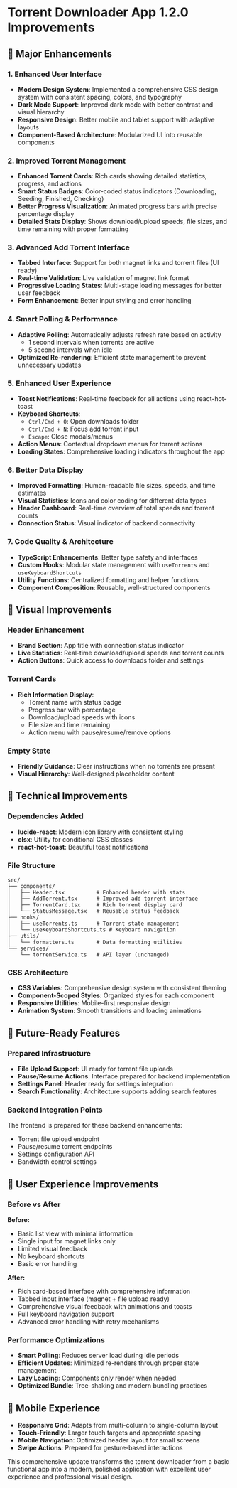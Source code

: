 # Torrent Downloader App 1.2.0 Improvements

## 🚀 Major Enhancements

### 1. **Enhanced User Interface**
- **Modern Design System**: Implemented a comprehensive CSS design system with consistent spacing, colors, and typography
- **Dark Mode Support**: Improved dark mode with better contrast and visual hierarchy
- **Responsive Design**: Better mobile and tablet support with adaptive layouts
- **Component-Based Architecture**: Modularized UI into reusable components

### 2. **Improved Torrent Management**
- **Enhanced Torrent Cards**: Rich cards showing detailed statistics, progress, and actions
- **Smart Status Badges**: Color-coded status indicators (Downloading, Seeding, Finished, Checking)
- **Better Progress Visualization**: Animated progress bars with precise percentage display
- **Detailed Stats Display**: Shows download/upload speeds, file sizes, and time remaining with proper formatting

### 3. **Advanced Add Torrent Interface**
- **Tabbed Interface**: Support for both magnet links and torrent files (UI ready)
- **Real-time Validation**: Live validation of magnet link format
- **Progressive Loading States**: Multi-stage loading messages for better user feedback
- **Form Enhancement**: Better input styling and error handling

### 4. **Smart Polling & Performance**
- **Adaptive Polling**: Automatically adjusts refresh rate based on activity
  - 1 second intervals when torrents are active
  - 5 second intervals when idle
- **Optimized Re-rendering**: Efficient state management to prevent unnecessary updates

### 5. **Enhanced User Experience**
- **Toast Notifications**: Real-time feedback for all actions using react-hot-toast
- **Keyboard Shortcuts**: 
  - `Ctrl/Cmd + O`: Open downloads folder
  - `Ctrl/Cmd + N`: Focus add torrent input
  - `Escape`: Close modals/menus
- **Action Menus**: Contextual dropdown menus for torrent actions
- **Loading States**: Comprehensive loading indicators throughout the app

### 6. **Better Data Display**
- **Improved Formatting**: Human-readable file sizes, speeds, and time estimates
- **Visual Statistics**: Icons and color coding for different data types
- **Header Dashboard**: Real-time overview of total speeds and torrent counts
- **Connection Status**: Visual indicator of backend connectivity

### 7. **Code Quality & Architecture**
- **TypeScript Enhancements**: Better type safety and interfaces
- **Custom Hooks**: Modular state management with `useTorrents` and `useKeyboardShortcuts`
- **Utility Functions**: Centralized formatting and helper functions
- **Component Composition**: Reusable, well-structured components

## 🎨 Visual Improvements

### Header Enhancement
- **Brand Section**: App title with connection status indicator
- **Live Statistics**: Real-time download/upload speeds and torrent counts
- **Action Buttons**: Quick access to downloads folder and settings

### Torrent Cards
- **Rich Information Display**: 
  - Torrent name with status badge
  - Progress bar with percentage
  - Download/upload speeds with icons
  - File size and time remaining
  - Action menu with pause/resume/remove options

### Empty State
- **Friendly Guidance**: Clear instructions when no torrents are present
- **Visual Hierarchy**: Well-designed placeholder content

## 🔧 Technical Improvements

### Dependencies Added
- **lucide-react**: Modern icon library with consistent styling
- **clsx**: Utility for conditional CSS classes
- **react-hot-toast**: Beautiful toast notifications

### File Structure
```
src/
├── components/
│   ├── Header.tsx          # Enhanced header with stats
│   ├── AddTorrent.tsx      # Improved add torrent interface
│   ├── TorrentCard.tsx     # Rich torrent display card
│   └── StatusMessage.tsx   # Reusable status feedback
├── hooks/
│   ├── useTorrents.ts      # Torrent state management
│   └── useKeyboardShortcuts.ts # Keyboard navigation
├── utils/
│   └── formatters.ts       # Data formatting utilities
└── services/
    └── torrentService.ts   # API layer (unchanged)
```

### CSS Architecture
- **CSS Variables**: Comprehensive design system with consistent theming
- **Component-Scoped Styles**: Organized styles for each component
- **Responsive Utilities**: Mobile-first responsive design
- **Animation System**: Smooth transitions and loading animations

## 🚀 Future-Ready Features

### Prepared Infrastructure
- **File Upload Support**: UI ready for torrent file uploads
- **Pause/Resume Actions**: Interface prepared for backend implementation
- **Settings Panel**: Header ready for settings integration
- **Search Functionality**: Architecture supports adding search features

### Backend Integration Points
The frontend is prepared for these backend enhancements:
- Torrent file upload endpoint
- Pause/resume torrent endpoints
- Settings configuration API
- Bandwidth control settings

## 🎯 User Experience Improvements

### Before vs After

**Before:**
- Basic list view with minimal information
- Single input for magnet links only
- Limited visual feedback
- No keyboard shortcuts
- Basic error handling

**After:**
- Rich card-based interface with comprehensive information
- Tabbed input interface (magnet + file upload ready)
- Comprehensive visual feedback with animations and toasts
- Full keyboard navigation support
- Advanced error handling with retry mechanisms

### Performance Optimizations
- **Smart Polling**: Reduces server load during idle periods
- **Efficient Updates**: Minimized re-renders through proper state management
- **Lazy Loading**: Components only render when needed
- **Optimized Bundle**: Tree-shaking and modern bundling practices

## 📱 Mobile Experience
- **Responsive Grid**: Adapts from multi-column to single-column layout
- **Touch-Friendly**: Larger touch targets and appropriate spacing
- **Mobile Navigation**: Optimized header layout for small screens
- **Swipe Actions**: Prepared for gesture-based interactions

This comprehensive update transforms the torrent downloader from a basic functional app into a modern, polished application with excellent user experience and professional visual design. 